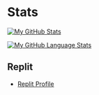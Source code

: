 # Stats

[![My GitHub Stats](https://github-readme-stats.vercel.app/api/?username=Mr-Cuda&count_private=true&theme=synthwave&showicons=true)]()


[![My GitHub Language Stats](https://github-readme-stats.vercel.app/api/top-langs/?username=Mr-Cuda&langs_count=5&theme=synthwave)]()


## Replit


- [Replit Profile](https://replit.com/@MrCuda)
